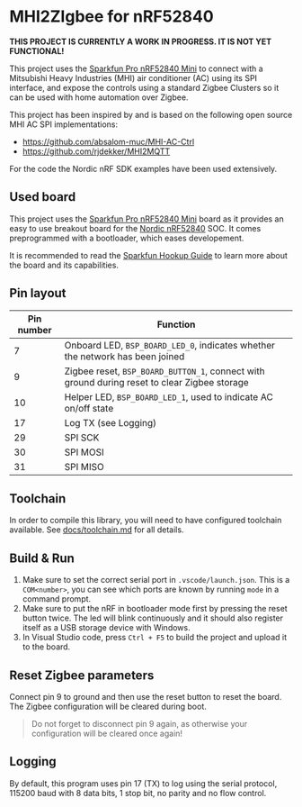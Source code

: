 # MHI2ZIgbee for nRF52840

**THIS PROJECT IS CURRENTLY A WORK IN PROGRESS. IT IS NOT YET FUNCTIONAL!**

This project uses the [Sparkfun Pro nRF52840 Mini](https://www.sparkfun.com/products/15025) to connect with a Mitsubishi Heavy Industries (MHI) air conditioner (AC) using its SPI interface, and expose the controls using a standard Zigbee Clusters so it can be used with home automation over Zigbee.

This project has been inspired by and is based on the following open source MHI AC SPI implementations:
 - https://github.com/absalom-muc/MHI-AC-Ctrl
 - https://github.com/rjdekker/MHI2MQTT

For the code the Nordic nRF SDK examples have been used extensively.

## Used board

This project uses the [Sparkfun Pro nRF52840 Mini](https://www.sparkfun.com/products/15025) board as it provides an easy to use breakout board for the [Nordic nRF52840](https://www.nordicsemi.com/Products/nRF52840) SOC. It comes preprogrammed with a bootloader, which eases developement.

It is recommended to read the [Sparkfun Hookup Guide](https://learn.sparkfun.com/tutorials/sparkfun-pro-nrf52840-mini-hookup-guide) to learn more about the board and its capabilities.

## Pin layout

| Pin number | Function |
|---|---|
| 7 | Onboard LED, `BSP_BOARD_LED_0`, indicates whether the network has been joined |
| 9 | Zigbee reset, `BSP_BOARD_BUTTON_1`, connect with ground during reset to clear Zigbee storage |
| 10 | Helper LED, `BSP_BOARD_LED_1`, used to indicate AC on/off state |
| 17 | Log TX (see Logging) |
| 29 | SPI SCK |
| 30 | SPI MOSI |
| 31 | SPI MISO |

## Toolchain

In order to compile this library, you will need to have configured toolchain available. See [docs/toolchain.md](tree/main/docs/toolchain.md) for all details.

## Build & Run

1. Make sure to set the correct serial port in `.vscode/launch.json`. This is a `COM<number>`, you can see which ports are known by running `mode` in a command prompt.
1. Make sure to put the nRF in bootloader mode first by pressing the reset button twice. The led will blink continuously and it should also register itself as a USB storage device with Windows.
1. In Visual Studio code, press `Ctrl + F5` to build the project and upload it to the board.

## Reset Zigbee parameters

Connect pin 9 to ground and then use the reset button to reset the board. The Zigbee configuration will be cleared during boot.

> Do not forget to disconnect pin 9 again, as otherwise your configuration will be cleared once again!

## Logging

By default, this program uses pin 17 (TX) to log using the serial protocol, 115200 baud with 8 data bits, 1 stop bit, no parity and no flow control.
